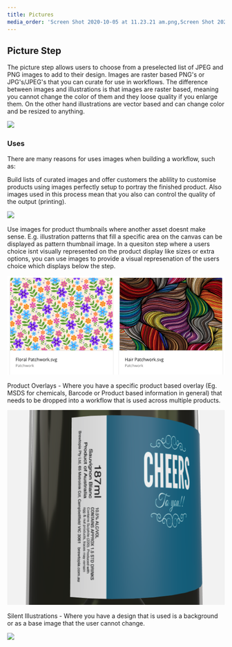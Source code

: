 ```yaml
---
title: Pictures
media_order: 'Screen Shot 2020-10-05 at 11.23.21 am.png,Screen Shot 2020-10-05 at 11.27.31 am.png,Screen Shot 2020-10-05 at 11.40.38 am.png,Screen Shot 2020-09-24 at 11.28.46 am.png,Screen Shot 2020-10-05 at 3.55.58 pm.png,Screen Shot 2020-10-05 at 11.24.53 am.png'
---
```


## Picture Step

The picture step allows users to choose from a preselected list of JPEG and PNG images to add to their design. Images are raster based PNG's or JPG's/JPEG's that you can curate for use in workflows. The difference between images and illustrations is that images are raster based, meaning you cannot change the color of them and they loose quality if you enlarge them. On the other hand illustrations are vector based and can change color and be resized to anything.

![](https://help.spiff.com.au/user/pages/04.Spiff-Concepts/04.step-types/12.pictures/Screen%20Shot%202020-09-24%20at%2011.28.46%20am.png)

### Uses

There are many reasons for uses images when building a workflow, such as:

Build lists of curated images and offer customers the ablility to customise products using images perfectly setup to portray the finished product. Also images used in this process mean that you also can control the quality of the output (printing).

![](https://help.spiff.com.au/user/pages/04.Spiff-Concepts/04.step-types/12.pictures/Screen%20Shot%202020-10-05%20at%2011.23.21%20am.png)

Use images for product thumbnails where another asset doesnt make sense. E.g. illustration patterns that fill a specific area on the canvas can be displayed as pattern thumbnail image. In a quesiton step where a users choice isnt visually represented on the product display like sizes or extra options, you can use images to provide a visual represenation of the users choice which displays below the step.

![](Screen%20Shot%202020-10-05%20at%203.55.58%20pm.png)

Product Overlays - Where you have a specific product based overlay (Eg. MSDS for chemicals, Barcode or Product based information in general) that needs to be dropped into a workflow that is used across multiple products.

![](Screen%20Shot%202020-10-05%20at%2011.24.53%20am.png)

Silent Illustrations - Where you have a design that is used is a background or as a base image that the user cannot change.

![](https://help.spiff.com.au/user/pages/04.Spiff-Concepts/04.step-types/12.pictures/Screen%20Shot%202020-10-05%20at%2011.27.31%20am.png)